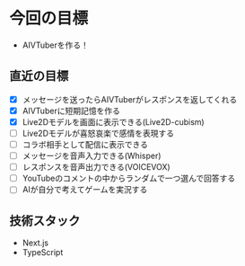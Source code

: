 # 今回の目標

- AIVTuberを作る！

## 直近の目標

- [x] メッセージを送ったらAIVTuberがレスポンスを返してくれる
- [x] AIVTuberに短期記憶を作る
- [x] Live2Dモデルを画面に表示できる(Live2D-cubism)
- [ ] Live2Dモデルが喜怒哀楽で感情を表現する
- [ ] コラボ相手として配信に表示できる
- [ ] メッセージを音声入力できる(Whisper)
- [ ] レスポンスを音声出力できる(VOICEVOX)
- [ ] YouTubeのコメントの中からランダムで一つ選んで回答する
- [ ] AIが自分で考えてゲームを実況する

## 技術スタック

- Next.js
- TypeScript